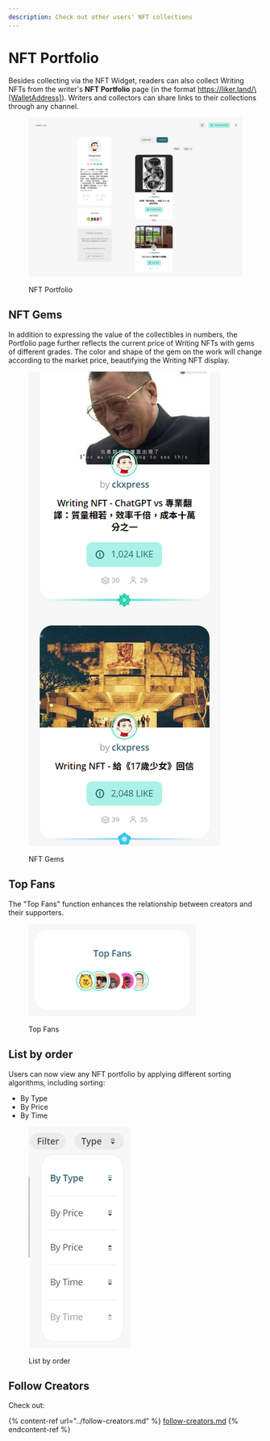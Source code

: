 ```yaml
---
description: Check out other users' NFT collections
---
```


# NFT Portfolio

Besides collecting via the NFT Widget, readers can also collect Writing NFTs from the writer's **NFT Portfolio** page (in the format https://liker.land/\[WalletAddress]). Writers and collectors can share links to their collections through any channel.

<figure><img src="../../../.gitbook/assets/NFT Portfolio 1-en.png" alt=""><figcaption><p>NFT Portfolio</p></figcaption></figure>

## NFT Gems

In addition to expressing the value of the collectibles in numbers, the Portfolio page further reflects the current price of Writing NFTs with gems of different grades. The color and shape of the gem on the work will change according to the market price, beautifying the Writing NFT display.

<figure><img src="../../../.gitbook/assets/NFT Portfolio 2.png" alt=""><figcaption><p>NFT Gems</p></figcaption></figure>

## Top Fans

The "Top Fans" function enhances the relationship between creators and their supporters.

<figure><img src="../../../.gitbook/assets/NFT Portfolio 3-en.png" alt=""><figcaption><p>Top Fans</p></figcaption></figure>

## List by order

Users can now view any NFT portfolio by applying different sorting algorithms, including sorting:

* By Type
* By Price
* By Time

<figure><img src="../../../.gitbook/assets/NFT Portfolio 4-en.png" alt=""><figcaption><p>List by order</p></figcaption></figure>

## Follow Creators

Check out:

{% content-ref url="../follow-creators.md" %}
[follow-creators.md](../follow-creators.md)
{% endcontent-ref %}

